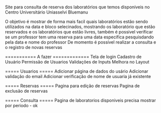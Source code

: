 Site para consulta de reserva dos laboratórios que temos disponíveis no Centro Universitário Uniasselvi Bluemanu

O objetivo é mostrar de forma mais facil quais laboratórios estão sendo utilizados na data e bloco selecinados,
mostrando os laboratório que estão reservados e os laboratórios que estão livres, também é possivel verificar se 
um professor tem uma reserva para uma data especifica pesquisdando pela data e nome do professor
De momento é possível realizar a consulta e o registro de novas reservas


=========== A fazer =============
Tela de login
Cadastro de Usuário
Permissão de Usuarios
Validações de Inputs
Melhora no Layout

===== Usuarios =====
Adicionar página de dados do usário
Adicionar validação do email
Adicionar verificação de nome de usuaria já existente

===== Reservas =====
Pagina para edição de reservas
Pagina de exclusão de reservas

===== Consulta =====
Pagina de laboratorios disponiveis precisa mostrar por periodo - ok